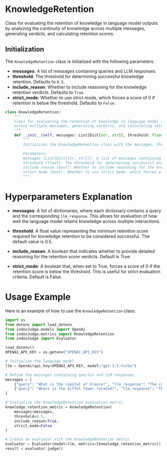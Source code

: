 # KnowledgeRetention

Class for evaluating the retention of knowledge in language model outputs by analyzing the continuity of knowledge across multiple messages, generating verdicts, and calculating retention scores.

## Initialization

The `KnowledgeRetention` class is initialized with the following parameters:

- **messages**: A list of messages containing queries and LLM responses.
- **threshold**: The threshold for determining successful knowledge retention. Defaults to `0.5`.
- **include_reason**: Whether to include reasoning for the knowledge retention verdicts. Defaults to `True`.
- **strict_mode**: Whether to use strict mode, which forces a score of 0 if retention is below the threshold. Defaults to `False`.

```python
class KnowledgeRetention:
    """
    Class for evaluating the retention of knowledge in language model outputs by analyzing the continuity of knowledge
    across multiple messages, generating verdicts, and calculating retention scores.
    """
    def __init__(self, messages: List[Dict[str, str]], threshold: float = 0.5, include_reason: bool = True, strict_mode: bool = False):
        """
        Initializes the KnowledgeRetention class with the messages, threshold, and evaluation settings.

        Parameters:
        messages (List[Dict[str, str]]): A list of messages containing queries and LLM responses.
        threshold (float): The threshold for determining successful knowledge retention. Defaults to 0.5.
        include_reason (bool): Whether to include reasoning for the knowledge retention verdicts. Defaults to True.
        strict_mode (bool): Whether to use strict mode, which forces a score of 0 if retention is below the threshold. Defaults to False.
        """
```
# Hyperparameters Explanation

- **messages**: A list of dictionaries, where each dictionary contains a query and the corresponding `llm_response`. This allows for evaluation of how well the language model retains knowledge across multiple interactions.

- **threshold**: A float value representing the minimum retention score required for knowledge retention to be considered successful. The default value is 0.5.

- **include_reason**: A boolean that indicates whether to provide detailed reasoning for the retention score verdicts. Default is True.

- **strict_mode**: A boolean that, when set to True, forces a score of 0 if the retention score is below the threshold. This is useful for strict evaluation criteria. Default is False.

# Usage Example

Here is an example of how to use the `KnowledgeRetention` class:

```python
import os
from dotenv import load_dotenv
from indoxJudge.models import OpenAi
from indoxJudge.metrics import KnowledgeRetention
from indoxJudge import Evaluator

load_dotenv()
OPENAI_API_KEY = os.getenv("OPENAI_API_KEY")

# Initialize the language model
llm = OpenAi(api_key=OPENAI_API_KEY, model="gpt-3.5-turbo")

# Define the messages containing queries and LLM responses
messages = [
    {"query": "What is the capital of France?", "llm_response": "The capital of France is Paris."},
    {"query": "Where is the Eiffel Tower located?", "llm_response": "The Eiffel Tower is located in Berlin."}
]

# Initialize the KnowledgeRetention evaluation metric
knowledge_retention_metric = KnowledgeRetention(
    messages=messages, 
    threshold=0.5, 
    include_reason=True, 
    strict_mode=False
)

# Create an evaluator with the KnowledgeRetention metric
evaluator = Evaluator(model=llm, metrics=[knowledge_retention_metric])
result = evaluator.judge()
```
